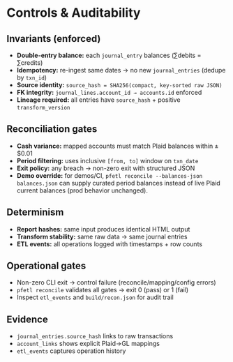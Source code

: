 # Controls & Auditability

## Invariants (enforced)
- **Double-entry balance:** each `journal_entry` balances (∑debits = ∑credits)
- **Idempotency:** re-ingest same dates → no new `journal_entries` (dedupe by `txn_id`)
- **Source identity:** `source_hash = SHA256(compact, key-sorted raw JSON)`
- **FK integrity:** `journal_lines.account_id → accounts.id` enforced
- **Lineage required:** all entries have `source_hash` + positive `transform_version`

## Reconciliation gates
- **Cash variance:** mapped accounts must match Plaid balances within ±$0.01
- **Period filtering:** uses inclusive `[from, to]` window on `txn_date`
- **Exit policy:** any breach → non-zero exit with structured JSON
- **Demo override:** for demos/CI, `pfetl reconcile --balances-json balances.json` can supply
  curated period balances instead of live Plaid current balances (prod behavior unchanged).

## Determinism
- **Report hashes:** same input produces identical HTML output
- **Transform stability:** same raw data → same journal entries
- **ETL events:** all operations logged with timestamps + row counts

## Operational gates
- Non-zero CLI exit → control failure (reconcile/mapping/config errors)
- `pfetl reconcile` validates all gates → exit 0 (pass) or 1 (fail)
- Inspect `etl_events` and `build/recon.json` for audit trail

## Evidence
- `journal_entries.source_hash` links to raw transactions
- `account_links` shows explicit Plaid→GL mappings
- `etl_events` captures operation history
